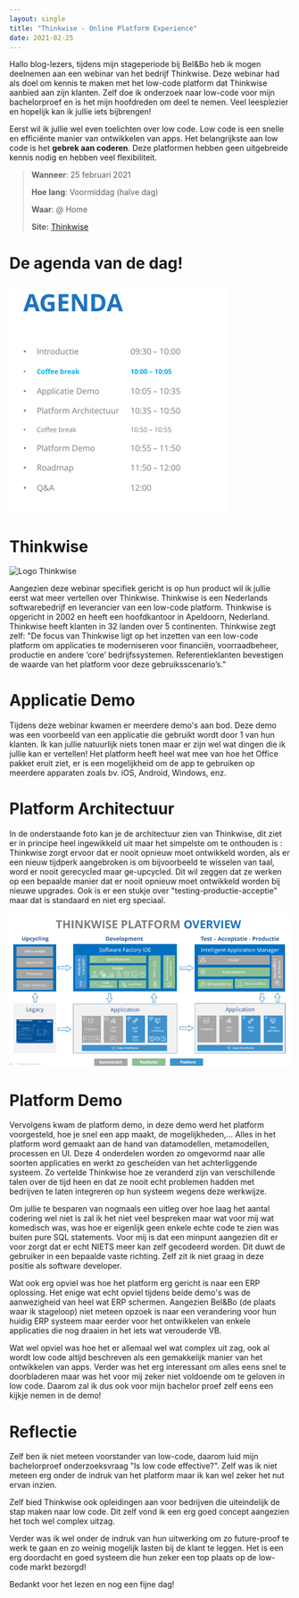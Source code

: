 ```yaml
---
layout: single
title: "Thinkwise - Online Platform Experience"
date: 2021-02-25
---
```


Hallo blog-lezers, tijdens mijn stageperiode bij Bel&Bo heb ik mogen deelnemen aan een webinar van het bedrijf Thinkwise. Deze webinar had als doel om kennis te maken met het low-code platform dat Thinkwise aanbied aan zijn klanten. Zelf doe ik onderzoek naar low-code voor mijn bachelorproef en is het mijn hoofdreden om deel te nemen. Veel leesplezier en hopelijk kan ik jullie iets bijbrengen! 

Eerst wil ik jullie wel even toelichten over low code. Low code is een snelle en efficiënte manier van ontwikkelen van apps. Het belangrijkste aan low code is het **gebrek aan coderen**. Deze platformen hebben geen uitgebreide kennis nodig en hebben veel flexibiliteit. 

> **Wanneer**: 25 februari 2021
>
> **Hoe lang**: Voormiddag (halve dag)
>
> **Waar**: @ Home
>
> **Site:** [Thinkwise](https://www.thinkwisesoftware.com/)

# De agenda van de dag!

![image-20210405210955669](..\assets\images\image-20210405210955669.png)

# Thinkwise

![Logo Thinkwise](https://www.thinkwisesoftware.com/wp-content/themes/thinkwise/build/images/TWlogofittedwit.png)

Aangezien deze webinar specifiek gericht is op hun product wil ik jullie eerst wat meer vertellen over Thinkwise. Thinkwise is een Nederlands softwarebedrijf en leverancier van een low-code platform. Thinkwise is opgericht in 2002 en heeft een hoofdkantoor in Apeldoorn, Nederland. Thinkwise heeft klanten in 32 landen over 5 continenten. Thinkwise zegt zelf: "De focus van Thinkwise ligt op het inzetten van een low-code platform om applicaties te moderniseren voor financiën, voorraadbeheer, productie en andere ‘core’ bedrijfssystemen. Referentieklanten bevestigen de waarde van het platform voor deze gebruiksscenario’s."

# Applicatie Demo

Tijdens deze webinar kwamen er meerdere demo's aan bod. Deze demo was een voorbeeld van een applicatie die gebruikt wordt door 1 van hun klanten. Ik kan jullie natuurlijk niets tonen maar er zijn wel wat dingen die ik jullie kan er vertellen! Het platform heeft heel wat mee van hoe het Office pakket eruit ziet, er is een mogelijkheid om de app te gebruiken op meerdere apparaten zoals bv. iOS, Android, Windows, enz. 

# Platform Architectuur

In de onderstaande foto kan je de architectuur zien van Thinkwise, dit ziet er in principe heel ingewikkeld uit maar het simpelste om te onthouden is : Thinkwise zorgt ervoor dat er nooit opnieuw moet ontwikkeld worden, als er een nieuw tijdperk aangebroken is om bijvoorbeeld te wisselen van taal, word er nooit gerecycled maar ge-upcycled. Dit wil zeggen dat ze werken op een bepaalde manier dat er nooit opnieuw moet ontwikkeld worden bij nieuwe upgrades. Ook is er een stukje over "testing-productie-acceptie" maar dat is standaard en niet erg speciaal. 

![image-20210405213950877](..\assets\images\image-20210405213950877.png)

# Platform Demo

Vervolgens kwam de platform demo, in deze demo werd het platform voorgesteld, hoe je snel een app maakt, de mogelijkheden,... Alles in het platform word gemaakt aan de hand van datamodellen, metamodellen, processen en UI.  Deze 4 onderdelen worden zo omgevormd naar alle soorten applicaties en werkt zo gescheiden van het achterliggende systeem. Zo vertelde Thinkwise hoe ze veranderd zijn van verschillende talen over de tijd heen en dat ze nooit echt problemen hadden met bedrijven te laten integreren op hun systeem wegens deze werkwijze. 

Om jullie te besparen van nogmaals een uitleg over hoe laag het aantal codering wel niet is zal ik het niet veel bespreken maar wat voor mij wat komedisch was, was hoe er eigenlijk geen enkele echte code te zien was buiten pure SQL statements. Voor mij is dat een minpunt aangezien dit er voor zorgt dat er echt NIETS meer kan zelf gecodeerd worden. Dit duwt de gebruiker in een bepaalde vaste richting. Zelf zit ik niet graag in deze positie als software developer.

Wat ook erg opviel was hoe het platform erg gericht is naar een ERP oplossing. Het enige wat echt opviel tijdens beide demo's was de aanwezigheid van heel wat ERP schermen. Aangezien Bel&Bo (de plaats waar ik stageloop) niet meteen opzoek is naar een verandering voor hun huidig ERP systeem maar eerder voor het ontwikkelen van enkele applicaties die nog draaien in het iets wat verouderde VB. 

Wat wel opviel was hoe het er allemaal wel wat complex uit zag, ook al wordt low code altijd beschreven als een gemakkelijk manier van het ontwikkelen van apps. Verder was het erg interessant om alles eens snel te doorbladeren maar was het voor mij zeker niet voldoende om te geloven in low code. Daarom zal ik dus ook voor mijn bachelor proef zelf eens een kijkje nemen in de demo!

# Reflectie

Zelf ben ik niet meteen voorstander van low-code, daarom luid mijn bachelorproef onderzoeksvraag "Is low code effective?". Zelf was ik niet meteen erg onder de indruk van het platform maar ik kan wel zeker het nut ervan inzien. 

Zelf bied Thinkwise ook opleidingen aan voor bedrijven die uiteindelijk de stap maken naar low code. Dit zelf vond ik een erg goed concept aangezien het toch wel complex uitzag. 

Verder was ik wel onder de indruk van hun uitwerking om zo future-proof te werk te gaan en zo weinig mogelijk lasten bij de klant te leggen. Het is een erg doordacht en goed systeem die hun zeker een top plaats op de low-code markt bezorgd! 

Bedankt voor het lezen en nog een fijne dag! 